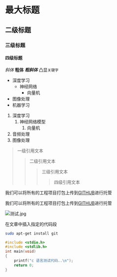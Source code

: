 # 最大标题
## 二级标题
### 三级标题
#### 四级标题

*斜体*
**粗体**
***粗斜体***
凸显`关键字`

* 深度学习
  * 神经网络
    * 向量机
* 图像处理
* 机器学习

1. 深度学习
	1. 神经网络模型
		1. 向量机
2. 音频处理
3. 图像处理

> 一级引用文本
>> 二级引用文本
>>> 三级引用文本
>>>> 四级引用文本

我们可以将所有的工程项目打包上传到[GITHUB](https://www.github.com "GITHUB官方网站")进行托管

我们可以将所有的工程项目打包上传到[GITHUB][1]进行托管

[1]:https://www.github.com "GITHUB官网"

![测试.jpg](https://s2.loli.net/2022/06/13/7Mv8pL2FnmR5Wyz.png)
<br>

在文章中插入指定的代码段
```bash
sudo apt-get install git
```

```c
#include <stdio.h>
#include <stdlib.h>
int main(void)
{
	printf("c 语言测试代码..\n");
	return 0;
}
```
```cpp

```

```python

```
